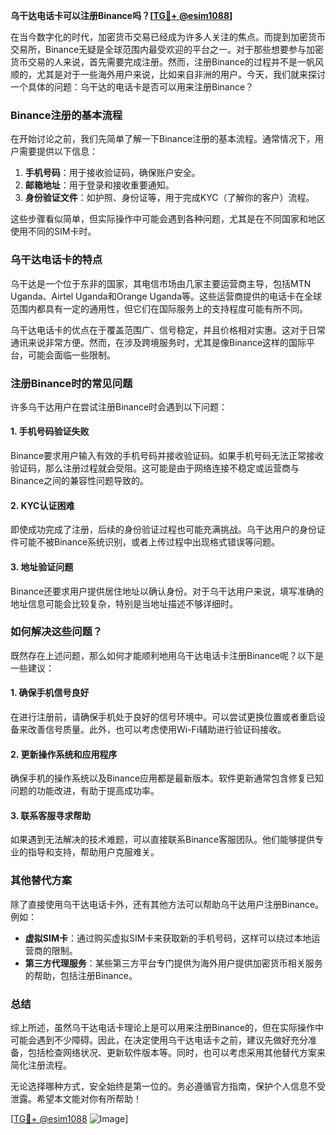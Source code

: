 **乌干达电话卡可以注册Binance吗？[[TG💪+ @esim1088](https://t.me/s/esim1088)]**

在当今数字化的时代，加密货币交易已经成为许多人关注的焦点。而提到加密货币交易所，Binance无疑是全球范围内最受欢迎的平台之一。对于那些想要参与加密货币交易的人来说，首先需要完成注册。然而，注册Binance的过程并不是一帆风顺的，尤其是对于一些海外用户来说，比如来自非洲的用户。今天，我们就来探讨一个具体的问题：乌干达的电话卡是否可以用来注册Binance？

### Binance注册的基本流程

在开始讨论之前，我们先简单了解一下Binance注册的基本流程。通常情况下，用户需要提供以下信息：

1. **手机号码**：用于接收验证码，确保账户安全。
2. **邮箱地址**：用于登录和接收重要通知。
3. **身份验证文件**：如护照、身份证等，用于完成KYC（了解你的客户）流程。

这些步骤看似简单，但实际操作中可能会遇到各种问题，尤其是在不同国家和地区使用不同的SIM卡时。

### 乌干达电话卡的特点

乌干达是一个位于东非的国家，其电信市场由几家主要运营商主导，包括MTN Uganda、Airtel Uganda和Orange Uganda等。这些运营商提供的电话卡在全球范围内都具有一定的通用性，但它们在国际服务上的支持程度可能有所不同。

乌干达电话卡的优点在于覆盖范围广、信号稳定，并且价格相对实惠。这对于日常通讯来说非常方便。然而，在涉及跨境服务时，尤其是像Binance这样的国际平台，可能会面临一些限制。

### 注册Binance时的常见问题

许多乌干达用户在尝试注册Binance时会遇到以下问题：

#### 1. 手机号码验证失败
Binance要求用户输入有效的手机号码并接收验证码。如果手机号码无法正常接收验证码，那么注册过程就会受阻。这可能是由于网络连接不稳定或运营商与Binance之间的兼容性问题导致的。

#### 2. KYC认证困难
即使成功完成了注册，后续的身份验证过程也可能充满挑战。乌干达用户的身份证件可能不被Binance系统识别，或者上传过程中出现格式错误等问题。

#### 3. 地址验证问题
Binance还要求用户提供居住地址以确认身份。对于乌干达用户来说，填写准确的地址信息可能会比较复杂，特别是当地址描述不够详细时。

### 如何解决这些问题？

既然存在上述问题，那么如何才能顺利地用乌干达电话卡注册Binance呢？以下是一些建议：

#### 1. 确保手机信号良好
在进行注册前，请确保手机处于良好的信号环境中。可以尝试更换位置或者重启设备来改善信号质量。此外，也可以考虑使用Wi-Fi辅助进行验证码接收。

#### 2. 更新操作系统和应用程序
确保手机的操作系统以及Binance应用都是最新版本。软件更新通常包含修复已知问题的功能改进，有助于提高成功率。

#### 3. 联系客服寻求帮助
如果遇到无法解决的技术难题，可以直接联系Binance客服团队。他们能够提供专业的指导和支持，帮助用户克服难关。

### 其他替代方案

除了直接使用乌干达电话卡外，还有其他方法可以帮助乌干达用户注册Binance。例如：

- **虚拟SIM卡**：通过购买虚拟SIM卡来获取新的手机号码，这样可以绕过本地运营商的限制。
- **第三方代理服务**：某些第三方平台专门提供为海外用户提供加密货币相关服务的帮助，包括注册Binance。

### 总结

综上所述，虽然乌干达电话卡理论上是可以用来注册Binance的，但在实际操作中可能会遇到不少障碍。因此，在决定使用乌干达电话卡之前，建议先做好充分准备，包括检查网络状况、更新软件版本等。同时，也可以考虑采用其他替代方案来简化注册流程。

无论选择哪种方式，安全始终是第一位的。务必遵循官方指南，保护个人信息不受泄露。希望本文能对你有所帮助！

[[TG💪+ @esim1088](https://t.me/s/esim1088) ![Image](https://i.postimg.cc/4NQfJmqS/Snipaste-2025-05-13-00-14-12.png)]